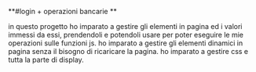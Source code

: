 **#login + operazioni bancarie **

in questo progetto ho imparato a gestire gli elementi in pagina ed i valori immessi da essi, prendendoli e potendoli usare 
per poter eseguire le mie operazioni sulle funzioni js.
ho imparato a gestire gli elementi dinamici in pagina senza il bisogno di ricaricare la pagina. 
ho imparato a gestire css e tutta la parte di display.
